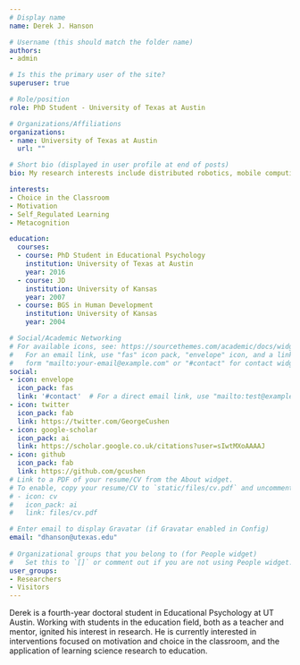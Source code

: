 ```yaml
---
# Display name
name: Derek J. Hanson

# Username (this should match the folder name)
authors:
- admin

# Is this the primary user of the site?
superuser: true

# Role/position
role: PhD Student - University of Texas at Austin

# Organizations/Affiliations
organizations:
- name: University of Texas at Austin
  url: ""

# Short bio (displayed in user profile at end of posts)
bio: My research interests include distributed robotics, mobile computing and programmable matter.

interests:
- Choice in the Classroom
- Motivation
- Self_Regulated Learning
- Metacognition

education:
  courses:
  - course: PhD Student in Educational Psychology
    institution: University of Texas at Austin
    year: 2016
  - course: JD
    institution: University of Kansas
    year: 2007
  - course: BGS in Human Development
    institution: University of Kansas
    year: 2004

# Social/Academic Networking
# For available icons, see: https://sourcethemes.com/academic/docs/widgets/#icons
#   For an email link, use "fas" icon pack, "envelope" icon, and a link in the
#   form "mailto:your-email@example.com" or "#contact" for contact widget.
social:
- icon: envelope
  icon_pack: fas
  link: '#contact'  # For a direct email link, use "mailto:test@example.org".
- icon: twitter
  icon_pack: fab
  link: https://twitter.com/GeorgeCushen
- icon: google-scholar
  icon_pack: ai
  link: https://scholar.google.co.uk/citations?user=sIwtMXoAAAAJ
- icon: github
  icon_pack: fab
  link: https://github.com/gcushen
# Link to a PDF of your resume/CV from the About widget.
# To enable, copy your resume/CV to `static/files/cv.pdf` and uncomment the lines below.  
# - icon: cv
#   icon_pack: ai
#   link: files/cv.pdf

# Enter email to display Gravatar (if Gravatar enabled in Config)
email: "dhanson@utexas.edu"
  
# Organizational groups that you belong to (for People widget)
#   Set this to `[]` or comment out if you are not using People widget.  
user_groups:
- Researchers
- Visitors
---
```


Derek is a fourth-year doctoral student in Educational Psychology at UT Austin. Working with students in the education field, both as a teacher and mentor, ignited his interest in research. He is currently interested in interventions focused on motivation and choice in the classroom, and the application of learning science research to education.
